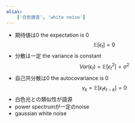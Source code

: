 ```yaml
---
alias:
    ['白色雑音', 'white noise']
---
```

- 期待値は0 the expectation is 0
    $$
    \mathbb E[\epsilon_t] = 0
    $$
- 分散は一定 the variance is constant
    $$
    Var(\epsilon_t) = \mathbb E[\epsilon_t^2] = \sigma^2 
    $$
- 自己共分散は0 the autocovariance is 0
    $$
    \gamma_k = \mathbb E[\epsilon_t \epsilon_{t-k}] = 0
    $$
- 白色光との類似性が語源
- power spectrumが一定のnoise
- gaussian white noise